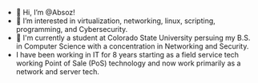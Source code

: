 - 👋 Hi, I’m @Absoz! 
- 👀 I’m interested in virtualization, networking, linux, scripting, programming, and Cybersecurity.
- 🌱 I'm currently a student at Colorado State University persuing my B.S. in Computer Science with a concentration in Networking and Security. 
- I have been working in IT for 8 years starting as a field service tech working Point of Sale (PoS) technology and now work primarily as a network and server tech.
